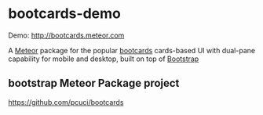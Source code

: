 bootcards-demo
==============

Demo: http://bootcards.meteor.com 

A [Meteor](http://meteor.com) package for the popular [bootcards](http://bootcards.org) cards-based UI with dual-pane capability for mobile and desktop, built on top of [Bootstrap](http://bootstrap.com)

## bootstrap Meteor Package project
https://github.com/pcuci/bootcards
